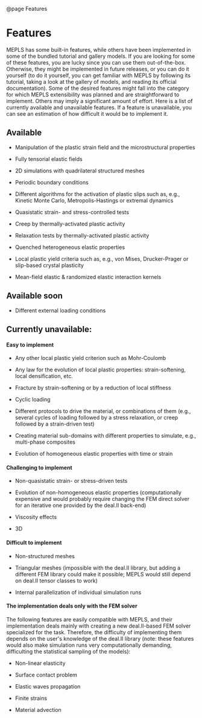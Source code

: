 @page Features

<div id="TextBox">

# Features
MEPLS has some built-in features, while others have been implemented in some of 
the bundled tutorial and gallery models. If you are looking for some of these features, you are 
lucky since you can use them out-of-the-box. Otherwise, they might be implemented in 
future releases, or you can do it yourself (to do it yourself, you can get familiar with MEPLS
by following its tutorial, taking a look at the gallery of models, and reading its official 
documentation). Some of the desired features might fall into the category for which MEPLS 
extensibility was planned and are straightforward to implement. Others may imply a
significant amount of effort. Here is a list of currently available and unavailable features. If 
a feature is unavailable, you can see an estimation of how difficult it would be to implement
it.



## Available
  * Manipulation of the plastic strain field and the microstructural properties

  * Fully tensorial elastic fields

  * 2D simulations with quadrilateral structured meshes

  * Periodic boundary conditions
  
  * Different algorithms for the activation of plastic slips such as, e.g.,
    Kinetic Monte Carlo, Metropolis-Hastings or extremal dynamics

  * Quasistatic strain- and stress-controlled tests

  * Creep by thermally-activated plastic activity
  
  * Relaxation tests by thermally-activated plastic activity

  * Quenched heterogeneous elastic properties

  * Local plastic yield criteria such as, e.g., von Mises, Drucker-Prager or slip-based 
    crystal plasticity

  * Mean-field elastic & randomized elastic interaction kernels

## Available soon
  * Different external loading conditions


## Currently unavailable: 

#### Easy to implement
  * Any other local plastic yield criterion such as Mohr-Coulomb

  * Any law for the evolution of local plastic properties: strain-softening, 
    local densification, etc.

  * Fracture by strain-softening or by a reduction of local stiffness

  * Cyclic loading

  * Different protocols to drive the material, or combinations of them (e.g., 
    several cycles of loading followed by a stress relaxation, or creep followed
    by a strain-driven test)

  * Creating material sub-domains with different properties to simulate, e.g.,
    multi-phase composites

  * Evolution of homogeneous elastic properties with time or strain

#### Challenging to implement
  * Non-quasistatic strain- or stress-driven tests

  * Evolution of non-homogeneous elastic properties (computationally expensive 
    and would probably require changing the FEM direct solver for an iterative 
    one provided by the deal.II back-end)

  * Viscosity effects

  * 3D 

#### Difficult to implement
  * Non-structured meshes

  * Triangular meshes (impossible with the deal.II library, but adding a 
    different FEM library could make it possible; MEPLS would still depend on 
    deal.II tensor classes to work)

  * Internal parallelization of individual simulation runs

#### The implementation deals only with the FEM solver
The following features are easily compatible with MEPLS, and their implementation
deals mainly with creating a new deal.II-based FEM solver specialized for the 
task. Therefore, the difficulty of implementing them depends on the user's 
knowledge of the deal.II library (note: these features would also make simulation
runs very computationally demanding, difficulting the statistical sampling of 
the models):

  * Non-linear elasticity

  * Surface contact problem

  * Elastic waves propagation

  * Finite strains

  * Material advection

<br></div>